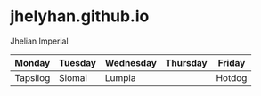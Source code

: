 # jhelyhan.github.io
Jhelian Imperial 

 | Monday| Tuesday|Wednesday| Thursday  | Friday  |
 | ----- | ------ | ------- | --------- | ------- |
 | Tapsilog |Siomai | Lumpia  |         | Hotdog | 
